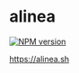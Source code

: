 # alinea

<a href="https://npmjs.org/package/alinea" title="View this project on NPM"><img src="https://img.shields.io/npm/v/alinea.svg" alt="NPM version" /></a>

https://alinea.sh
